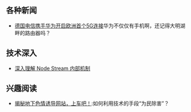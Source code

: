 
## 各种新闻
- [德国电信携手华为开启欧洲首个5G连接](http://finance.sina.com.cn/stock/usstock/c/2017-09-11/doc-ifykusey7982147.shtml)华为不仅仅有手机啊，还记得大明湖畔的路由器吗？

## 技术深入
- [深入理解 Node Stream 内部机制](http://mp.weixin.qq.com/s?__biz=MzAxMjA5ODQwMQ==&mid=2455058824&idx=1&sn=ee11da0c41f5fa2e19e84c798d9fa6b1&chksm=8c169786bb611e908972b10dd115f4f101302a0217746f7bd8e8a8f221311e336267dba39ac8&mpshare=1&scene=23&srcid=0913I0WgGJYNgPGb7NV1r6FX#rd)

## 兴趣阅读

- [揭秘地下色情诱导网站，上车吧！](https://zhuanlan.zhihu.com/p/29184710):如何利用技术的手段“为民除害”？
